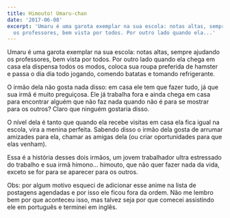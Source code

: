 ```yaml
---
title: Himouto! Umaru-chan
date: '2017-06-08'
excerpt: 'Umaru é uma garota exemplar na sua escola: notas altas, sempre ajudando
  os professores, bem vista por todos. Por outro lado quando ela...'
---
```




Umaru é uma garota exemplar na sua escola: notas altas, sempre ajudando os professores, bem vista por todos. Por outro lado quando ela chega em casa ela dispensa todos os modos, coloca sua roupa preferida de hamster e passa o dia dia todo jogando, comendo batatas e tomando refrigerante.

O irmão dela não gosta nada disso: em casa ele tem que fazer tudo, já que sua irmã é muito preguiçosa. Ele já trabalha fora e ainda chega em casa para encontrar alguém que não faz nada quando não é para se mostrar para os outros? Claro que ninguém gostaria disso.

O nível dela é tanto que quando ela recebe visitas em casa ela fica igual na escola, vira a menina perfeita. Sabendo disso o irmão dela gosta de arrumar amizades para ela, chamar as amigas dela (ou criar oportunidades para que elas venham).

Essa é a história desses dois irmãos, um jovem trabalhador ultra estressado do trabalho e sua irmã himono… himouto, que não quer fazer nada da vida, exceto se for para se aparecer para os outros.

Obs: por algum motivo esqueci de adicionar esse anime na lista de postagens agendadas e por isso ele ficou fora da ordem. Não me lembro bem por que aconteceu isso, mas talvez seja por que comecei assistindo ele em português e terminei em inglês.